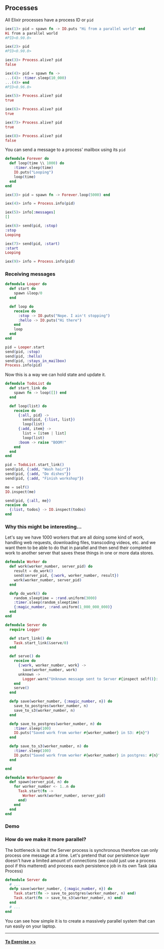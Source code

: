 ## Processes

All Elixir processes have a process ID or `pid`

```elixir
iex(1)> pid = spawn fn -> IO.puts "Hi from a parallel world" end
Hi from a parallel world
#PID<0.90.0>

iex(2)> pid
#PID<0.90.0>

iex(3)> Process.alive? pid
false

iex(4)> pid = spawn fn ->
...(4)> :timer.sleep(10_000)
...(4)> end
#PID<0.96.0>

iex(5)> Process.alive? pid
true

iex(6)> Process.alive? pid
true

iex(7)> Process.alive? pid
true

iex(8)> Process.alive? pid
false
```



You can send a message to a process' mailbox using its `pid`

```elixir
defmodule Forever do
  def loop(time \\ 1000) do
    :timer.sleep(time)
    IO.puts("Looping")
    loop(time)
  end
end

iex(3)> pid = spawn fn -> Forever.loop(5000) end

iex(4)> info = Process.info(pid)

iex(5)> info[:messages]
[]

iex(6)> send(pid, :stop)
:stop
Looping

iex(7)> send(pid, :start)
:start
Looping

iex(9)> info = Process.info(pid)
```



### Receiving messages

```elixir
defmodule Looper do
  def start do
    spawn &loop/0
  end

  def loop do
    receive do
      :stop -> IO.puts("Nope. I ain't stopping")
      :hello -> IO.puts("Hi there")
    end
    loop
  end
end

pid = Looper.start
send(pid, :stop)
send(pid, :hello)
send(pid, :stays_in_mailbox)
Process.info(pid)
```

Now this is a way we can hold state and update it.

```elixir
defmodule TodoList do
  def start_link do
    spawn fn -> loop([]) end
  end

  def loop(list) do
    receive do
      {:all, pid} ->
        send(pid, {:list, list})
        loop(list)
      {:add, item} ->
        list = [item | list]
        loop(list)
      :boom -> raise "BOOM!"
    end
  end
end

pid = TodoList.start_link()
send(pid, {:add, "Wash hair"})
send(pid, {:add, "Do dishes"})
send(pid, {:add, "Finish workshop"})

me = self()
IO.inspect(me)

send(pid, {:all, me})
receive do
  {:list, todos} -> IO.inspect(todos)
end
```

### Why this might be interesting...

Let's say we have 1000 workers that are all doing some kind of work, handling web requests, downloading files, transcoding videos, etc. and we want them to be able to do that in parallel and then send their completed work to another server that saves these things in one or more data stores.

```elixir
defmodule Worker do
  def work(worker_number, server_pid) do
    result = do_work()
    send(server_pid, {:work, worker_number, result})
    work(worker_number, server_pid)
  end

  defp do_work() do
    random_sleeptime = :rand.uniform(3000)
    :timer.sleep(random_sleeptime)
    {:magic_number, :rand.uniform(1_000_000_000)}
  end
end

defmodule Server do
  require Logger

  def start_link() do
    Task.start_link(&serve/0)
  end 

  def serve() do
    receive do
      {:work, worker_number, work} ->
        save(worker_number, work)
      unknown ->
        Logger.warn("Unknown message sent to Server #{inspect self()}: #{inspect unknown}")
    end
    serve()
  end

  defp save(worker_number, {:magic_number, n}) do
    save_to_postgres(worker_number, n)
    save_to_s3(worker_number, n)
  end

  defp save_to_postgres(worker_number, n) do
    :timer.sleep(100)
    IO.puts("Saved work from worker #{worker_number} in S3: #{n}")
  end

  defp save_to_s3(worker_number, n) do
    :timer.sleep(100)
    IO.puts("Saved work from worker #{worker_number} in postgres: #{n}")
  end

end

defmodule WorkerSpawner do
  def spawn(server_pid, n) do
    for worker_number <- 1..n do
      Task.start(fn ->
        Worker.work(worker_number, server_pid)
      end)
    end
  end
end
```

### Demo


### How do we make it more parallel?

The bottleneck is that the Server process is synchronous therefore can only process one message at a time. Let's pretend that our persistence layer doesn't have a limited amount of connections (we could just use a process pool if this mattered) and process each persistence job in its own Task (aka Process)

```elixir
defmodule Server do
  # ...
  defp save(worker_number, {:magic_number, n}) do
    Task.start(fn -> save_to_postgres(worker_number, n) end)
    Task.start(fn -> save_to_s3(worker_number, n) end)
  end
  # ...
end
```

You can see how simple it is to create a massively parallel system that can run easily on your laptop.

--------------

#### [To Exercise >>](../concrete_practice.md)